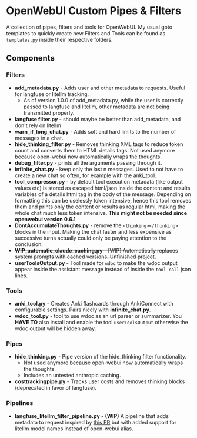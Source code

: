 # OpenWebUI Custom Pipes & Filters

A collection of pipes, filters and tools for OpenWebUI. My usual goto templates to quickly create new Filters and Tools can be found as `templates.py` inside their respective folders.

## Components

### Filters

- **add_metadata.py** - Adds user and other metadata to requests. Useful for langfuse or litellm tracking.
    * As of version 1.0.0 of add_metadata.py, while the user is correctly passed to langfuse and litellm, other metadata are not being transmitted properly.
- **langfuse filter.py** - should maybe be better than add_metadata, and don't rely on litellm
- **warn_if_long_chat.py** - Adds soft and hard limits to the number of messages in a chat.
- **hide_thinking_filter.py** - Removes thinking XML tags to reduce token count and converts them to HTML details tags. Not used anymore because open-webui now automatically wraps the thoughts.
- **debug_filter.py** - prints all the arguments passing through it.
- **infinite_chat.py** - keep only the last n messages. Used to not have to create a new chat so often, for example with the anki_tool.
- **tool_compressor.py** - by default tool execution metadata (like output values etc) is stored as escaped html/json inside the content and results variables of a details html tag in the body of the message. Depending on formatting this can be uselessly token intensive, hence this tool removes them and prints only the content or results as regular html, making the whole chat much less token intensive. **This might not be needed since openwebui version 0.6.1**
- **DontAccumulateThoughts.py** - remove the `<thinking></thinking>` blocks in the input. Making the chat faster and less expensive as successive turns actually could only be paying attention to the conclusion.
- ~~**WIP_automatic_claude_caching.py**  - [WIP] Automatically replaces system prompts with cached versions. Unfinished project.~~
- **userToolsOutput.py** - Tool made for `wdoc` to make the wdoc output appear inside the assistant message instead of inside the `tool call` json lines.

### Tools

- **anki_tool.py** - Creates Anki flashcards through AnkiConnect with configurable settings. Pairs nicely with **infinite_chat.py**.
- **wdoc_tool.py** - tool to use wdoc as an url parser or summarizer. You **HAVE TO** also install and enable the tool `userToolsOutput` otherwise the wdoc output will be hidden away.

### Pipes

- **hide_thinking.py** - Pipe version of the hide_thinking filter functionality.
    - Not used anymore because open-webui now automatically wraps the thoughts.
    - Includes an untested anthropic caching.
- **costtrackingpipe.py** - Tracks user costs and removes thinking blocks (deprecated in favor of langfuse).

### Pipelines

- **langfuse_litellm_filter_pipeline.py** - **(WIP)** A pipeline that adds metadata to request inspired by [this PR](https://github.com/open-webui/pipelines/pull/438) but with added support for litellm model names instead of open-webui alias.


